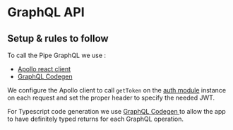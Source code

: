 # GraphQL API

## Setup & rules to follow

To call the Pipe GraphQL we use :

- [ Apollo react client ](https://www.apollographql.com/docs/react/)
- [ GraphQL Codegen ](https://www.graphql-code-generator.com/docs/getting-started/index)

We configure the Apollo client to call `getToken` on the [auth module](./authentication.md) instance on each request and set the proper header to specify the needed JWT.

For Typescript code generation we use [ GraphQL Codegen ](https://www.graphql-code-generator.com/docs/getting-started/index) to allow the app to have definitely typed returns for each GraphQL operation.
